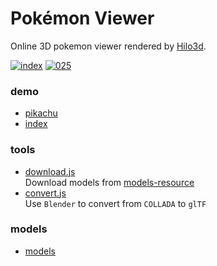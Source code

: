 # Pokémon Viewer
Online 3D pokemon viewer rendered by [Hilo3d](https://github.com/hiloteam/Hilo3d).

[![index](https://user-images.githubusercontent.com/800043/71094648-49a58380-21e6-11ea-8e32-28e3bb9cc71d.png)][index-url]
[![025](https://user-images.githubusercontent.com/800043/71094664-4f02ce00-21e6-11ea-9d20-add07cf60498.png)][pikachu-url]


### demo
* [pikachu][pikachu-url]
* [index][index-url]

### tools
* [download.js](./tools/download.js)  
  Download models from [models-resource](https://www.models-resource.com/3ds/pokemonxy)
* [convert.js](./tools/convert.js)  
  Use ```Blender``` to convert from ```COLLADA``` to ```glTF```

### models
* [models](./models/)


[index-url]:https://06wj.github.io/pokemon/demo/index.html
[pikachu-url]:https://06wj.github.io/pokemon/demo/index.html#025

